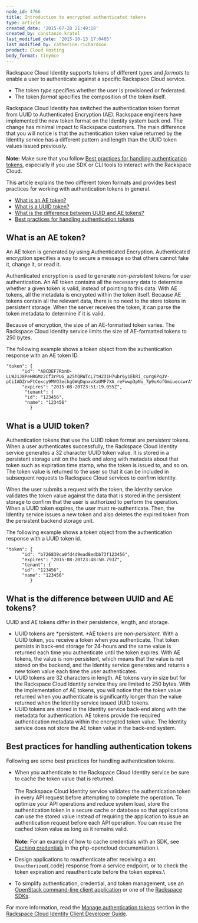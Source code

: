 ```yaml
---
node_id: 4766
title: Introduction to encrypted authenticated tokens
type: article
created_date: '2015-07-28 21:49:18'
created_by: constanze.kratel
last_modified_date: '2015-10-13 17:0405'
last_modified_by: catherine.richardson
product: Cloud Hosting
body_format: tinymce
---
```


Rackspace Cloud Identity supports tokens of
different *types* and *formats* to enable a user to authenticate against
a specific Rackspace Cloud service.

-   The token *type* specifies whether the user is provisioned or
    federated.
-   The token *format* specifies the composition of the token itself.

Rackspace Cloud Identity has switched the authentication token format
from UUID to Authenticated Encryption (AE). Rackspace engineers
have implemented the new token format on the Identity system back
end. The change has minimal impact to Rackspace customers. The main
difference that you will notice is that the authentication token value
returned by the Identity service has a different pattern and length than
the UUID token values issued previously. \
 \
 **Note:**  Make sure that you follow [Best practices for handling
authentication
tokens](#Best%20practices%20for%20handling%20authentication%20tokens),
especially if you use SDK or CLI tools to interact with the Rackspace
Cloud.

This article explains the two different token formats and provides best
practices for working with authentication tokens in general.

-   [What is an AE token?](#What%20are%20AE%20tokens)
-   [What is a UUID token?](#What%20are%20UUID%20tokens)
-   [What is the difference between UUID and AE
    tokens?](#Difference%20between%20UUID%20and%20AE%20tokens)
-   [Best practices for handling authentication
    tokens](#Best%20practices%20for%20handling%20authentication%20tokens)

What is an AE token?
--------------------

An AE token is generated by using Authenticated Encryption.
Authenticated encryption specifies a way to secure a message so that
others cannot fake it, change it, or read it.

Authenticated encryption is used to generate *non-persistent* tokens for
user authentication. An AE token contains all the necessary data to
determine whether a given token is valid, instead of pointing to this
data. With AE tokens, all the metadata is encrypted within the token
itself. Because AE tokens contain all the relevant data, there is no
need to the store tokens in persistent storage. When the server receives
the token, it can parse the token metadata to determine if it is valid.

Because of encryption, the size of an AE-formatted token varies. The
Rackspace Cloud Identity service limits the size of AE-formatted tokens
to 250 bytes.

The following example shows a token object from the authentication
response with an AE token ID.

    "token": {
          "id": "ABCDEF7RbnU-LLWJ1J8PeHRGMz2Cf3rPUG_a25hQRWTcL7tH231H7ubr6y1EkRi_curq6PqJV-pCiIADZrwFtCexcy9MVO3eckgGWqDqnxvXaUMF7XA_reFwwp3pNu_7p9uXofGmiueccwrA",
          "expires": "2015-08-20T23:51:19.055Z",
           "tenant": {
           "id": "123456",
           "name": "123456"
             }

What is a UUID token?
---------------------

Authentication tokens that use the UUID token format
are *persistent* tokens. When a user authenticates successfully, the
Rackspace Cloud Identity service generates a 32 character UUID token
value. It is stored in a persistent storage unit on the back end along
with metadata about that token such as expiration time stamp, who the
token is issued to, and so on. The token value is returned to the user
so that it can be included in subsequent requests to Rackspace Cloud
services to confirm identity.  

When the user submits a request with the token, the Identity service
validates the token value against the data that is stored in the
persistent storage to confirm that the user is authorized to perform the
operation. When a UUID token expires, the user must re-authenticate.
Then, the Identity service issues a new token and also deletes the
expired token from the persistent backend storage unit.

The following example shows a token object from the authentication
response with a UUID token id.

    "token": {
          "id": "b726839ca0fd4d9ead8edbb73f123456",
          "expires": "2015-08-20T23:48:50.793Z",
          "tenant": {
          "id": "123456",
          "name": "123456"
             }

What is the difference between UUID and AE tokens?
--------------------------------------------------

UUID and AE tokens differ in their persistence, length, and storage.

-   UUID tokens are *persistent. *AE tokens are *non-persistent*. With a
    UUID token, you receive a token when you authenticate. That token
    persists in back-end storage for 24-hours and the same value is
    returned each time you authenticate until the token expires. With AE
    tokens, the value is non-persistent, which means that the value is
    not stored on the backend, and the Identity service generates and
    returns a new token value each time the user authenticates.
-   UUID tokens are 32 characters in length. AE tokens vary in size but
    for the Rackspace Cloud Identity service they are limited to 250
    bytes. With the implementation of AE tokens, you will notice that
    the token value returned when you authenticate is significantly
    longer than the value returned when the Identity service issued UUID
    tokens.
-   UUID tokens are stored in the Identity service back-end along with
    the metadata for authentication.  AE tokens provide the required
    authentication metadata within the encrypted token value. The
    Identity service does not store the AE token value in the back-end
    system.

Best practices for handling authentication tokens
-------------------------------------------------

Following are some best practices for handling authentication tokens.  

-   When you authenticate to the Rackspace Cloud Identity service be
    sure to cache the token value that is returned. \
     \
     The Rackspace Cloud Identity service validates the authentication
    token in every API request before attempting to complete the
    operation. To optimize your API operations and reduce system load,
    store the authentication token in a secure cache or database so that
    applications can use the stored value instead of requiring the
    application to issue an authentication request before each API
    operation. You can reuse the cached token value as long as it
    remains valid.\
     \
     **Note:** For an example of how to cache credentials with an SDK,
    see [Caching
    credentials](http://php-opencloud.readthedocs.org/en/latest/caching-creds.html) in
    the php-opencloud documentation.\
      
-   Design applications to reauthenticate after receiving
    a `401 Unauthorized`{.code} response from a service endpoint, or to
    check the token expiration and reauthenticate before the token
    expires.\
      
-   To simplify authentication, credential, and token management, use
    an [OpenStack command-line client
    application](https://wiki.openstack.org/wiki/OpenStackClients) or
    one of the [Rackspace SDKs](https://developer.rackspace.com/sdks/).

For more information, read the [Manage authentication
tokens](http://docs.rackspace.com/auth/api/v2.0/auth-client-devguide/content/QuickStart-000.html#manage_auth_tokens) section
in the [Rackspace Cloud Identity Client Developer
Guide](http://docs.rackspace.com/auth/api/v2.0/auth-client-devguide/content/QuickStart-000.html).

 

